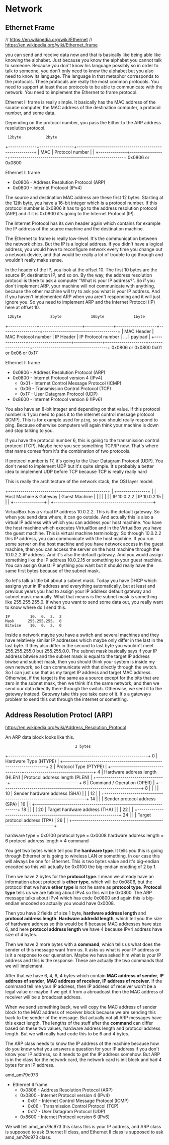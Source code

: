 # Network

## Ethernet Frame

// https://en.wikipedia.org/wiki/Ethernet
// https://en.wikipedia.org/wiki/Ethernet_frame

you can send and receive data now and that is basically like
being able like knowing the alphabet. Just because you know
the alphabet you cannot talk to someone. Because you don't
know his language possibly so in order to talk to someone,
you don't only need to know the alphabet but you also need
to know its language. The language in that metaphor
corresponds to the protocols. These protocals are really the
most common protocols. You need to support at least these
protocols to be able to communicate with the network. You
need to implement the Ethernet to frame protocol.

Ethernet II frame is really simple. It basically has the MAC
address of the source computer, the MAC address of the
destination computer, a protocol number, and some data.

Depending on the protocol number, you pass the Either to
the ARP address resolution protocol.

     12byte           2byte      
+--------------+-----------------+--------------------------------------------------------+
|      MAC     | Protocol number |                                                        |
+--------------+-----------------+--------------------------------------------------------+
                 0x0806 or 0x0800

Ethernet II frame
  + 0x0806 - Address Resolution Protocol (ARP)
  + 0x0800 - Internet Protocol (IPv4)

The source and destination MAC address are these first
12 bytes. Starting at the 12th byte, you have a 16-bit
integer which is a protocol number. If this protocol
number is 0x0806 it has to go to the address resolution
protocol (ARP) and if it is 0x0800 it's going to the Internet
Protocol (IP).

The Internet Protocol has its own header again which
contains for example the IP address of the source machine
and the destination machine.

The Ethernet to frame is really low-level. It's the
communication between the network chips. But the IP is a
logical address. If you didn't have a logical address, you
would have to reconfigure network every time you change out
a network device, and that would be really a lot of trouble
to go through and wouldn't really make sense.

In the header of the IP, you look at the offset 10. The first
10 bytes are the source IP, destination IP, and so on. By the
way, the address resolution protocol is there to ask a computer
"What is your IP address?". So if you don't implement ARP, your
machine will not communicate with anything, because the other
machine will try to ask you what is your IP address. And if you
haven't implemented ARP when you aren't responding and it will
just ignore you. So you need to implement ARP and the Internet
Protocol (IP) here at offset 10.

     12byte             2byte             10byte             1byte
+--------------+---------------------+--------------+--------------------+-------------------+-------------------------------------+
|  MAC Header  | MAC Protocol number |  IP Header   | IP Protocol number |        ...        | payload                             |
+--------------+---------------------+--------------+--------------------+-------------------+-------------------------------------+
                 0x0806 or 0x0800                   0x01 or 0x06 or 0x17

Ethernet II frame
  + 0x0806 - Address Resolution Protocol (ARP)
  + 0x0800 - Internet Protocol version 4 (IPv4)
      + 0x01 - Internet Control Message Protocol (ICMP)
      + 0x06 - Transmission Control Protocol (TCP)
      + 0x17 - User Datagram Protocol (UDP)
  + 0x8600 - Internet Protocol version 6 (IPv6)

You also have an 8-bit integer and depending on that value. If
this protocol number is 1 you need to pass it to the internet
control message protocol (ICMP). This is for example used for
`ping`, so you should really respond to ping. Because otherwise
computers will again think your machine is down and stop talking
to you.

If you have the protocol number 6, this is going to the
transmission control protocol (TCP). Maybe here you see
something TCP/IP now. That's where that name comes from it's the
combination of two protocols.

If protocol number is 17, it's going to the User Datagram
Protocol (UDP). You don't need to implement UDP but it's quite
simple. It's probably a better idea to implement UDP before TCP
because TCP is really really hard

This is really the architecture of the network stack, the OSI
layer model.


+-------------------------------------------------+
|                             +---------------+   |
|  Host Machine & Gateway     | Guest Machine |   |
|                             |               |   |
|  IP 10.0.2.2                | IP 10.0.2.15  |   |
|                             +---------------+   |
+-------------------------------------------------+


VirtualBox has a virtual IP address 10.0.2.2. This is the
default gateway. So when you send data where, it can go outside.
And actually this is also a virtual IP address with which you
can address your host machine. You have the host machine which
executes VirtualBox and in the VirtualBox you have the guest
machine. This is virtual machine terminology. So through 10.0.2.2
this IP address, you can communicate with the host machine.
If you run some server on the host machine and you have network
access in the guest machine, then you can access the server on
the host machine through the 10.0.2.2 IP address. And it's also
the default gateway. And you would assign something like the
IP address 10.0.2.15 or something to your guest machine. You
can assign Guest IP anything you want but it should really
have the same first bytes because of the subnet mask.

So let's talk a little bit about a subnet mask. Today you have
DHCP which assigns your in IP address and everything automatically,
but at least and previous years you had to assign your IP address
default gateway and subnet mask manually. What that means is the
subnet mask is something like 255.255.255.0. If when you want to
send some data out, you really want to know where do I send this.

    IP         10.  0.  2.  2
    Mask      255.255.255.  0
    Bitwise    10.  0.  2.  0

Inside a network maybe you have a switch and several machines
and they have relatively similar IP addresses which maybe only
differ in the last in the last byte. If they also
differ in the second to last byte you wouldn't meet 255.255.255.0
but 255.255.0.0. The subnet mask basically says if your IP
address bitwise and the subnet mask is equal to the target IP
address biwise and subnet mask, then you should think your system
is inside my own network, so I can communicate with that directly
through the switch. So I can just use that as my target IP address
and target MAC address. Otherwise, if the target is the same as a
source except for the bits that are zero in the subnet mask, then
we think it's the same network, and then we send our data directly
there through the switch. Otherwise, we sent it to the gateway
instead. Gateway take this you take care of it. It's a gateways
problem to send this out through the internet or something.

## Address Resolution Protocl (ARP)

https://en.wikipedia.org/wiki/Address_Resolution_Protocol

An ARP data block looks like this.

                                   2 bytes
   +---------------------------------------------------------------------+
 0 |                         Hardware Type (HTYPE)                       |
   +---------------------------------------------------------------------+
 2 |                         Protocol Type (PTYPE)                       |
   +----------------------------------+----------------------------------+
 4 |  Hardware address length (HLEN)  |  Protocol address length (PLEN)  |
   +----------------------------------+----------------------------------+
 6 |                       Command / Operation (OPER)                    |
   +---------------------------------------------------------------------+
 8 |                                                                     |
   |                                                                     |
10 |                    Sender hardware address (SHA)                    |
   |                                                                     |
12 |                                                                     |
   +---------------------------------------------------------------------+
14 |                                                                     |
   |                    Sender protocol address (SPA)                    |
16 |                                                                     |
   +---------------------------------------------------------------------+
18 |                                                                     |
   |                                                                     |
20 |                    Target hardware address (THA)                    |
   |                                                                     |
22 |                                                                     |
   +---------------------------------------------------------------------+
24 |                                                                     |
   |                    Target protocol address (TPA)                    |
26 |                                                                     |
   +---------------------------------------------------------------------+


hardware type = 0x0100
protocol type = 0x0008
hardware address length = 6
protocol address length = 4
command


You get two bytes which tell you the **hardware type**. It tells you
this is going through Ethernet or is going to wireless LAN or something.
In our case this will always be one for Ethernet. This is two bytes
value and it's big-endian encoded so this will actually be 0x0100 the
big-endian enoding of 2 by 1.

Then we have 2 bytes for the **protocol type**. I mean we already have
an information about protocol is **ether type**, which will be 0x0806,
but the protocol that we have **ether type** is not he same as
**protocol type**. **Protocol type** tells us we are talking about IPv4
so this will be 0x0800. The ARP message talks about IPv4 which has code
0x0800 and again this is big-endian encoded so actually you would have
0x0008.

Then you have 2 fields of size 1 byte, **hardware address length** and 
**protocol address length**. **Hardware addredd length**, which tell
you the size of hardware address so this would be 6 because MAC
addresses have size 6, and here **protocol address length** we have 4
because IPv4 address have size of 4 bytes.

Then we have 2 more bytes with a **command**, which tells us what does
the sender of this message want from us. It asks us what is your IP
address or is it a response to our quenstion. Maybe we have asked him
what is your IP address and this is the response. These are actually
the two commands that we will implement.

After that we have 6, 4, 6, 4 bytes which contain **MAC address of sender**,
**IP address of sender**, **MAC address of receiver**, **IP address of receiver**.
If the command tell me your IP address, then IP address of receiver
won't be a legal value or maybe if we get it from a abroadcast then 
the MAC address of receiver will be a broadcast address.

When we send something back, we will copy the MAC address of sender
block to the MAC address of receiver block because we are sending
this back to the sender of the message. But actually not all ARP
messages have this exact length. The lengths of the stuff after
the **command** can differ based on these two values, hardware
address length and protocol address length. But we will really hard
code this to be 6 and 4 bytes.

The ARP class needs to know the IP address of the machine because
how do you know what you answers a question for your IP address if
you don't know your IP address, so it needs to get the IP address
somehow. But ARP is in the class for the network card, the network
card is init block and had 4 bytes for an IP address. 

amd_am79c973
  + Ethernet II frame
    + 0x0806 - Address Resolution Protocol (ARP)
    + 0x0800 - Internet Protocol version 4 (IPv4)
        + 0x01 - Internet Control Message Protocol (ICMP)
        + 0x06 - Transmission Control Protocol (TCP)
        + 0x17 - User Datagram Protocol (UDP)
    + 0x8600 - Internet Protocol version 6 (IPv6)

We will tell amd_am79c973 this class this is your IP address, and
ARP class is supposed to ask Ethernet II class, and Ethernet II
class is supposed to ask amd_am79c973 class.


